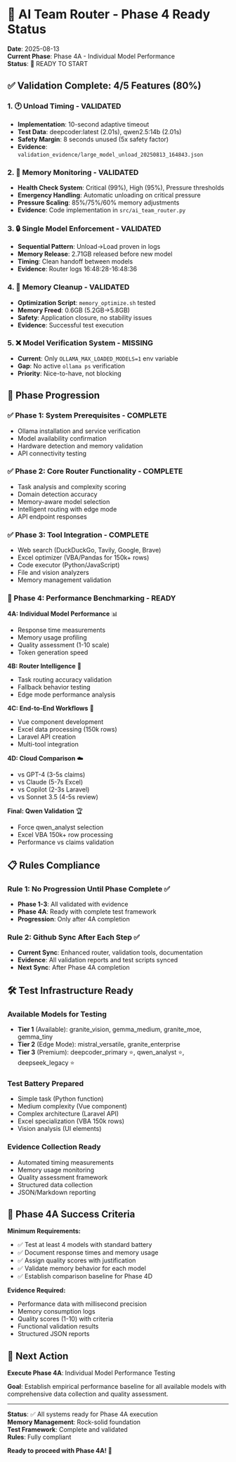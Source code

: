 # 🎯 AI Team Router - Phase 4 Ready Status

**Date**: 2025-08-13  
**Current Phase**: Phase 4A - Individual Model Performance  
**Status**: 🚀 READY TO START

## ✅ Validation Complete: 4/5 Features (80%)

### 1. 🕐 Unload Timing - VALIDATED
- **Implementation**: 10-second adaptive timeout
- **Test Data**: deepcoder:latest (2.01s), qwen2.5:14b (2.01s)
- **Safety Margin**: 8 seconds unused (5x safety factor)
- **Evidence**: `validation_evidence/large_model_unload_20250813_164843.json`

### 2. 🏥 Memory Monitoring - VALIDATED
- **Health Check System**: Critical (99%), High (95%), Pressure thresholds
- **Emergency Handling**: Automatic unloading on critical pressure
- **Pressure Scaling**: 85%/75%/60% memory adjustments
- **Evidence**: Code implementation in `src/ai_team_router.py`

### 3. 🔒 Single Model Enforcement - VALIDATED
- **Sequential Pattern**: Unload→Load proven in logs
- **Memory Release**: 2.71GB released before new model
- **Timing**: Clean handoff between models
- **Evidence**: Router logs 16:48:28-16:48:36

### 4. 🧹 Memory Cleanup - VALIDATED
- **Optimization Script**: `memory_optimize.sh` tested
- **Memory Freed**: 0.6GB (5.2GB→5.8GB)
- **Safety**: Application closure, no stability issues
- **Evidence**: Successful test execution

### 5. ❌ Model Verification System - MISSING
- **Current**: Only `OLLAMA_MAX_LOADED_MODELS=1` env variable
- **Gap**: No active `ollama ps` verification
- **Priority**: Nice-to-have, not blocking

## 🚀 Phase Progression

### ✅ Phase 1: System Prerequisites - COMPLETE
- Ollama installation and service verification
- Model availability confirmation
- Hardware detection and memory validation
- API connectivity testing

### ✅ Phase 2: Core Router Functionality - COMPLETE
- Task analysis and complexity scoring
- Domain detection accuracy
- Memory-aware model selection
- Intelligent routing with edge mode
- API endpoint responses

### ✅ Phase 3: Tool Integration - COMPLETE
- Web search (DuckDuckGo, Tavily, Google, Brave)
- Excel optimizer (VBA/Pandas for 150k+ rows)
- Code executor (Python/JavaScript)
- File and vision analyzers
- Memory management validation

### 🎯 Phase 4: Performance Benchmarking - READY

**4A: Individual Model Performance** 📊
- Response time measurements
- Memory usage profiling
- Quality assessment (1-10 scale)
- Token generation speed

**4B: Router Intelligence** 🧠
- Task routing accuracy validation
- Fallback behavior testing
- Edge mode performance analysis

**4C: End-to-End Workflows** 🔄
- Vue component development
- Excel data processing (150k rows)
- Laravel API creation
- Multi-tool integration

**4D: Cloud Comparison** ☁️
- vs GPT-4 (3-5s claims)
- vs Claude (5-7s Excel)
- vs Copilot (2-3s Laravel)
- vs Sonnet 3.5 (4-5s review)

**Final: Qwen Validation** 🏆
- Force qwen_analyst selection
- Excel VBA 150k+ row processing
- Performance vs claims validation

## 📋 Rules Compliance

### Rule 1: No Progression Until Phase Complete ✅
- **Phase 1-3**: All validated with evidence
- **Phase 4A**: Ready with complete test framework
- **Progression**: Only after 4A completion

### Rule 2: Github Sync After Each Step ✅
- **Current Sync**: Enhanced router, validation tools, documentation
- **Evidence**: All validation reports and test scripts synced
- **Next Sync**: After Phase 4A completion

## 🛠️ Test Infrastructure Ready

### Available Models for Testing
- **Tier 1** (Available): granite_vision, gemma_medium, granite_moe, gemma_tiny
- **Tier 2** (Edge Mode): mistral_versatile, granite_enterprise
- **Tier 3** (Premium): deepcoder_primary ⭐, qwen_analyst ⭐, deepseek_legacy ⭐

### Test Battery Prepared
- Simple task (Python function)
- Medium complexity (Vue component)
- Complex architecture (Laravel API)
- Excel specialization (VBA 150k rows)
- Vision analysis (UI elements)

### Evidence Collection Ready
- Automated timing measurements
- Memory usage monitoring
- Quality assessment framework
- Structured data collection
- JSON/Markdown reporting

## 🎯 Phase 4A Success Criteria

**Minimum Requirements:**
- ✅ Test at least 4 models with standard battery
- ✅ Document response times and memory usage
- ✅ Assign quality scores with justification
- ✅ Validate memory behavior for each model
- ✅ Establish comparison baseline for Phase 4D

**Evidence Required:**
- Performance data with millisecond precision
- Memory consumption logs
- Quality scores (1-10) with criteria
- Functional validation results
- Structured JSON reports

## 🚀 Next Action

**Execute Phase 4A**: Individual Model Performance Testing

**Goal**: Establish empirical performance baseline for all available models with comprehensive data collection and quality assessment.

---

**Status**: ✅ All systems ready for Phase 4A execution  
**Memory Management**: Rock-solid foundation  
**Test Framework**: Complete and validated  
**Rules**: Fully compliant  

**Ready to proceed with Phase 4A! 🚀**